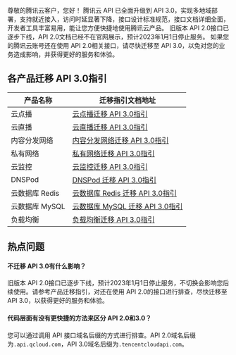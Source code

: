 
尊敬的腾讯云客户，您好！
腾讯云 API 已全面升级到 API 3.0，实现多地域部署，支持就近接入，访问时延显著下降，接口设计标准规范，接口文档详细全面，开发者工具丰富易用，能让您方便快捷地使用腾讯云产品。
旧版本 API 2.0接口已逐步下线，API 2.0文档已经不在官网展示，预计2023年1月1日停止服务。
如果您的腾讯云账号还在使用 API 2.0相关接口，请尽快迁移至 API 3.0，以免对您的业务造成影响，并获得更好的服务和体验。

## 各产品迁移 API 3.0指引


|产品名称|	迁移指引文档地址|
|---------|---------|
|云点播	|[云点播迁移 API 3.0指引](https://cloud.tencent.com/document/product/266/80469)|
|云直播|[云直播迁移 API 3.0指引](https://cloud.tencent.com/document/product/267/82004#list)|
|内容分发网络|[内容分发网络迁移 API 3.0指引](https://cloud.tencent.com/document/api/228/80982)|
|私有网络|[私有网络迁移 API 3.0指引](https://cloud.tencent.com/document/product/215/81827)|
|云监控	|[云监控迁移 API 3.0指引](https://cloud.tencent.com/document/product/248/81039)|
|DNSPod	|[DNSPod 迁移 API 3.0指引](https://docs.dnspod.cn/notices/api-2-upgrade/)|
|云数据库 Redis	|[云数据库 Redis 迁移 API 3.0指引](https://cloud.tencent.com/document/product/239/83200)|
|云数据库 MySQL	|[云数据库 MySQL 迁移 API 3.0指引](https://cloud.tencent.com/document/product/236/82663)|
|负载均衡	|[负载均衡迁移 API 3.0指引](https://cloud.tencent.com/document/product/214/82364)|

## 热点问题
#### 不迁移 API 3.0有什么影响？
旧版本 API 2.0接口已逐步下线，预计2023年1月1日停止服务，不切换会影响您后续使用。请参考产品迁移指引，对还在使用 API 2.0的接口进行排查，尽快迁移至 API 3.0，以获得更好的服务和体验。

#### 代码层面有没有更快捷的方法来区分 API 2.0和3.0？
您可以通过调用 API 接口域名后缀的方式进行排查。API 2.0域名后缀为`.api.qcloud.com`，API 3.0域名后缀为`.tencentcloudapi.com`。




